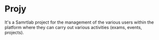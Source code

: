 # Projy

It's a Samrtlab project for the management of the various users within the platform where they can carry out various activities (exams, events, projects).
